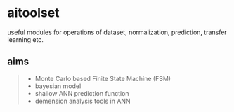 # aitoolset
useful modules for operations of dataset, normalization, prediction, transfer learning etc.

## aims
> * Monte Carlo based Finite State Machine (FSM)
> * bayesian model
> * shallow ANN prediction function
> * demension analysis tools in ANN

